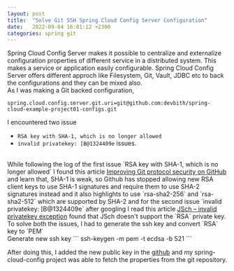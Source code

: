 ```yaml
---
layout: post
title:  "Solve Git SSH Spring Cloud Config Server Configuration"
date:   2022-09-04 16:01:12 +2300
categories: spring git
---
```


Spring Cloud Config Server makes it possible to centralize and externalize configuration properties of different service in a distributed system. This makes a service or application easily configurable. Spring Cloud Config Server offers different approch like Filesystem, Git, Vault, JDBC etc to back the configurations and they can be mixed also.
<br>
As I was making a Git backed configuration, 

 ```properties
spring.cloud.config.server.git.uri=git@github.com:devbith/spring-cloud-example-project01-configs.git
```

I encountered two issue<br>
- `RSA key with SHA-1, which is no longer allowed` 
- `invalid privatekey: [B@1324409e` issues. <br>
<br>
While following the log of the first issue `RSA key with SHA-1, which is no longer allowed` I found this article <a href="https://github.blog/2021-09-01-improving-git-protocol-security-github/ ">Improving Git protocol security on GitHub</a> and learn that, SHA-1 is weak, so Github has stopped allowing new RSA client keys to use SHA-1 signatures and require them to use SHA-2 signatures instead and it also highlights to use `rsa-sha2-256` and `rsa-sha2-512` which are supported by SHA-2 and for the second issue `invalid privatekey: [B@1324409e` after googling I read this article <a href="https://mkyong.com/java/jsch-invalid-privatekey-exception/">JSch – invalid privatekey exception</a> found that JSch doesn't support the `RSA` private key.
<br>
To solve both the issues, I had to generate the ssh key and convert `RSA` key to `PEM`

<br>
Generate new ssh key 
```
ssh-keygen -m pem -t ecdsa -b 521
```

After doing this, I added the new public key in the <a href="https://github.com/">github</a> and my spring-cloud-config project was able to fetch the properties from the git repository.


